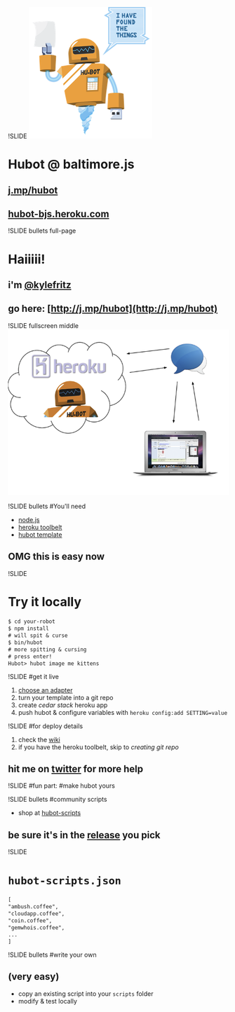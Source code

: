 !SLIDE
![](hubot.png)
# Hubot @ baltimore.js
## [j.mp/hubot](http://j.mp/hubot)
## [hubot-bjs.heroku.com](http://haii-hubot.heroku.com/)

!SLIDE bullets full-page
# Haiiiii!
## i'm [@kylefritz](http://twitter.com/kylefritz)
## go here: [http://j.mp/hubot](http://j.mp/hubot)

!SLIDE fullscreen middle
![](how-works.png)

!SLIDE bullets
#You'll need

 * [node.js](http://nodejs.org/)
 * [heroku toolbelt](https://toolbelt.heroku.com/)
 * [hubot template](https://github.com/github/hubot/downloads)

## OMG this is easy now

!SLIDE
# Try it locally

    $ cd your-robot 
    $ npm install
	# will spit & curse
    $ bin/hubot
	# more spitting & cursing
	# press enter!
	Hubot> hubot image me kittens

!SLIDE
#get it live

  1. [choose an adapter](https://github.com/github/hubot/wiki)
  1. turn your template into a git repo
  1. create *cedar stack* heroku app
  1. push hubot & configure variables with `heroku config:add SETTING=value`

!SLIDE
#for deploy details

 1. check the [wiki](https://github.com/github/hubot/wiki/Deploying-Hubot-onto-Heroku)
 1. if you have the heroku toolbelt, skip to *creating git repo*

## hit me on [twitter](http://twitter.com/kylefritz) for more help

!SLIDE
#fun part:
#make hubot yours

!SLIDE bullets
#community scripts

 * shop at [hubot-scripts](http://github.com/github/hubot-scripts)

## be sure it's in the [release](https://github.com/github/hubot-scripts/tags) you pick

!SLIDE
# `hubot-scripts.json`

    [
    "ambush.coffee",
    "cloudapp.coffee",
    "coin.coffee",
    "gemwhois.coffee",
    ...
    ]

!SLIDE bullets
#write your own 
## (very easy)
 * copy an existing script into your `scripts` folder
 * modify & test locally

